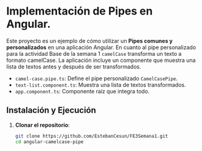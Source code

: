 # Implementación de Pipes en Angular. 

Este proyecto es un ejemplo de cómo utilizar un **Pipes comunes y personalizados** en una aplicación Angular. En cuanto al pipe personalizado para la actividad Base de la semana 1 `camelCase` transforma un texto a formato camelCase. La aplicación incluye un componente que muestra una lista de textos antes y después de ser transformados.

- `camel-case.pipe.ts`: Define el pipe personalizado `CamelCasePipe`.
- `text-list.component.ts`: Muestra una lista de textos transformados.
- `app.component.ts`: Componente raíz que integra todo.

## Instalación y Ejecución
1. **Clonar el repositorio**:
   ```bash
   git clone https://github.com/EstebanCesun/FE3Semana1.git
   cd angular-camelcase-pipe
